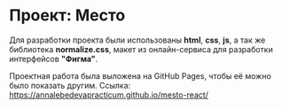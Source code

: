 # Проект: Место

Для разработки проекта были использованы **html**, **css**, **js**, а так же библиотека **normalize.css**, макет  из онлайн-сервиса для разработки интерфейсов **"Фигма"**.


Проектная работа была выложена на GitHub Pages, чтобы её можно было показать другим. Ссылка:
https://annalebedevapracticum.github.io/mesto-react/

